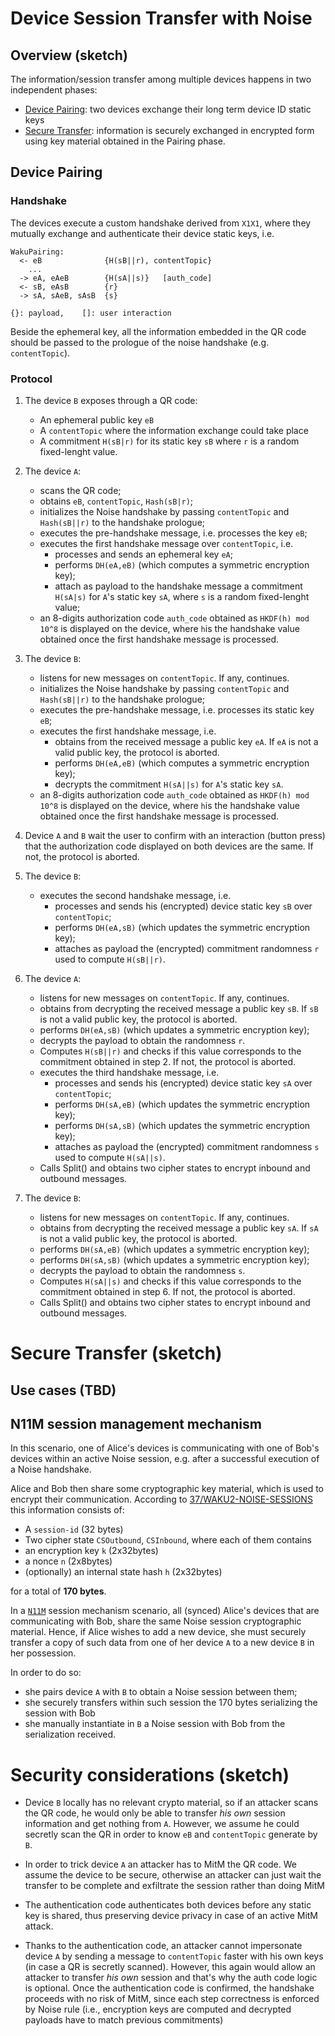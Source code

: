 # Device Session Transfer with Noise


## Overview (sketch)

The information/session transfer among multiple devices happens in two independent phases:

- [Device Pairing](#Device-Pairing): two devices exchange their long term device ID static keys
- [Secure Transfer](#Secure-Transfer): information is securely exchanged in encrypted form using key material obtained in the Pairing phase.


## Device Pairing

### Handshake
The devices execute a custom handshake derived from `X1X1`, where they mutually exchange and authenticate their device static keys, i.e.

```
WakuPairing:
  <- eB              {H(sB||r), contentTopic}
    ...
  -> eA, eAeB        {H(sA||s)}   [auth_code]
  <- sB, eAsB        {r}
  -> sA, sAeB, sAsB  {s}

{}: payload,    []: user interaction
```


Beside the ephemeral key, all the information embedded in the QR code should be passed to the prologue of the noise handshake (e.g. `contentTopic`).


### Protocol
1. The device `B` exposes through a QR code:
    - An ephemeral public key `eB`
    - A `contentTopic` where the information exchange could take place
    - A commitment `H(sB|r)` for its static key `sB` where `r` is a random fixed-lenght value.

2. The device `A`:
    - scans the QR code;
    - obtains `eB`, `contentTopic`, `Hash(sB|r)`;
    - initializes the Noise handshake by passing `contentTopic` and `Hash(sB||r)` to the handshake prologue;
    - executes the pre-handshake message, i.e. processes the key `eB`;
    - executes the first handshake message over `contentTopic`, i.e. 
        - processes and sends an ephemeral key `eA`; 
        - performs `DH(eA,eB)` (which computes a symmetric encryption key);
        - attach as payload to the handshake message a commitment `H(sA|s)` for `A`'s static key `sA`, where `s` is a random fixed-lenght value;
    - an 8-digits authorization code `auth_code` obtained as `HKDF(h) mod 10^8` is displayed on the device, where `h`is the handshake value obtained once the first handshake message is processed.

3. The device `B`:
    - listens for new messages on `contentTopic`. If any, continues.
    - initializes the Noise handshake by passing `contentTopic` and `Hash(sB||r)` to the handshake prologue;
    - executes the pre-handshake message, i.e. processes its static key `eB`;
    - executes the first handshake message, i.e.
        - obtains from the received message a public key `eA`. If `eA` is not a valid public key, the protocol is aborted.
        - performs `DH(eA,eB)` (which computes a symmetric encryption key);
        - decrypts the commitment `H(sA||s)` for `A`'s static key `sA`.
    - an 8-digits authorization code `auth_code` obtained as `HKDF(h) mod 10^8` is displayed on the device, where `h`is the handshake value obtained once the first handshake message is processed.

4. Device `A` and `B` wait the user to confirm with an interaction (button press) that the authorization code displayed on both devices are the same. If not, the protocol is aborted.
    
5. The device `B`:
    - executes the second handshake message, i.e.
        - processes and sends his (encrypted) device static key `sB` over `contentTopic`;
        - performs `DH(eA,sB)` (which updates the symmetric encryption key);
        - attaches as payload the (encrypted) commitment randomness `r` used to compute `H(sB||r)`.

6. The device `A`:
    - listens for new messages on `contentTopic`. If any, continues.
    - obtains from decrypting the received message a public key `sB`. If `sB` is not a valid public key, the protocol is aborted.
    - performs `DH(eA,sB)` (which updates a symmetric encryption key);
    - decrypts the payload to obtain the randomness `r`. 
    - Computes `H(sB||r)` and checks if this value corresponds to the commitment obtained in step 2. If not, the protocol is aborted.
    - executes the third handshake message, i.e.
        - processes and sends his (encrypted) device static key `sA` over `contentTopic`;
        - performs `DH(sA,eB)` (which updates the symmetric encryption key);
        - performs `DH(sA,sB)` (which updates the symmetric encryption key);
        - attaches as payload the (encrypted) commitment randomness `s` used to compute `H(sA||s)`.
    - Calls Split() and obtains two cipher states to encrypt inbound and outbound messages.
    

7. The device `B`:

    - listens for new messages on `contentTopic`. If any, continues.
    - obtains from decrypting the received message a public key `sA`. If `sA` is not a valid public key, the protocol is aborted.
    - performs `DH(sA,eB)` (which updates a symmetric encryption key);
    - performs `DH(sA,sB)` (which updates a symmetric encryption key);
    - decrypts the payload to obtain the randomness `s`. 
    - Computes `H(sA||s)` and checks if this value corresponds to the commitment obtained in step 6. If not, the protocol is aborted.
    - Calls Split() and obtains two cipher states to encrypt inbound and outbound messages.
     
# Secure Transfer (sketch)

## Use cases (TBD)

## N11M session management mechanism
In this scenario, one of Alice's devices is communicating with one of Bob's devices within an active Noise session, e.g. after a successful execution of a Noise handshake.

Alice and Bob then share some cryptographic key material, which is used to encrypt their communication. According to [37/WAKU2-NOISE-SESSIONS](https://rfc.vac.dev/spec/37/) this information consists of:
- A `session-id` (32 bytes)
- Two cipher state `CSOutbound`, `CSInbound`, where each of them contains
- an encryption key `k` (2x32bytes)
- a nonce `n` (2x8bytes)
- (optionally) an internal state hash `h` (2x32bytes)
        
for a total of **170 bytes**.

In a [`N11M`](https://rfc.vac.dev/spec/37/#the-n11m-session-management-mechanism) session mechanism scenario, all (synced) Alice's devices that are communicating with Bob, share the same Noise session cryptographic material.
Hence, if Alice wishes to add a new device, she must securely transfer a copy of such data from one of her device `A` to a new device `B` in her possession.

In order to do so:
- she pairs device `A` with `B` to obtain a Noise session between them; 
- she securely transfers within such session the 170 bytes serializing the session with Bob
- she manually instantiate in `B` a Noise session with Bob from the serialization received.

# Security considerations (sketch)
- Device `B` locally has no relevant crypto material, so if an attacker scans the QR code, he would only be able to transfer *his own* session information and get nothing from `A`. However, we assume he could secretly scan the QR in order to know `eB` and `contentTopic` generate by `B`.
- In order to trick device `A` an attacker has to MitM the QR code. We assume the device to be secure, otherwise an attacker can just wait the transfer to be complete and exfiltrate the session rather than doing MitM
- The authentication code authenticates both devices before any static key is shared, thus preserving device privacy in case of an active MitM attack. 

- Thanks to the authentication code, an attacker cannot impersonate device `A` by sending a message to `contentTopic` faster with his own keys (in case a QR is secretly scanned). However, this again would allow an attacker to transfer *his own* session and that's why the auth code logic is optional. Once the authentication code is confirmed, the handshake proceeds with no risk of MitM, since each step correctness is enforced by Noise rule (i.e., encryption keys are computed and decrypted payloads have to match previous commitments)
